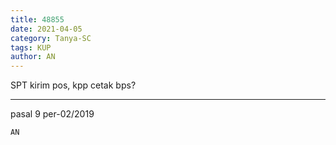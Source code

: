 ```yaml
---
title: 48855
date: 2021-04-05
category: Tanya-SC
tags: KUP
author: AN
---
```


SPT kirim pos, kpp cetak bps?

---

pasal 9 per-02/2019

`AN`
